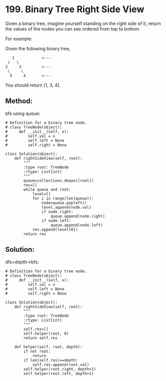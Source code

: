 # 199. Binary Tree Right Side View

Given a binary tree, imagine yourself standing on the right side of it, return the values of the nodes you can see ordered from top to bottom.

For example:

Given the following binary tree,

       1            <---
     /   \
    2     3         <---
     \     \
      5     4       <---

You should return [1, 3, 4].

## Method:

bfs using queue:

    # Definition for a binary tree node.
    # class TreeNode(object):
    #     def __init__(self, x):
    #         self.val = x
    #         self.left = None
    #         self.right = None
    
    class Solution(object):
        def rightSideView(self, root):
            """
            :type root: TreeNode
            :rtype: List[int]
            """
            queue=collections.deque([root])
            res=[]
            while queue and root:
                level=[]
                for i in range(len(queue)):
                    node=queue.popleft()
                    level.append(node.val)
                    if node.right:
                        queue.append(node.right)
                    if node.left:
                        queue.append(node.left)
                res.append(level[0])
            return res
            
## Solution:

dfs+depth->bfs:

    # Definition for a binary tree node.
    # class TreeNode(object):
    #     def __init__(self, x):
    #         self.val = x
    #         self.left = None
    #         self.right = None
    
    class Solution(object):
        def rightSideView(self, root):
            """
            :type root: TreeNode
            :rtype: List[int]
            """
            self.res=[]
            self.helper(root, 0)
            return self.res
            
        def helper(self, root, depth):
            if not root:
                return
            if len(self.res)==depth:
                self.res.append(root.val)
            self.helper(root.right, depth+1)
            self.helper(root.left, depth+1)